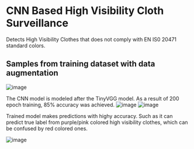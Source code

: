 # CNN Based High Visibility Cloth Surveillance
Detects High Visibility Clothes that does not comply with EN IS0 20471 standard colors.
## Samples from training dataset with data augmentation
![image](https://github.com/tayfungurlevik/high_visibility_cloth_market_surveillance/assets/6927965/561aa1da-f502-460b-b95d-7deff5249804)

The CNN model is modeled after the TinyVGG model. As a result of 200 epoch training, 85% accuracy was achieved.
![image](https://github.com/tayfungurlevik/high_visibility_cloth_market_surveillance/assets/6927965/e7c63ae0-0c09-42f2-8c39-32dab6e5e922)
![image](https://github.com/tayfungurlevik/high_visibility_cloth_market_surveillance/assets/6927965/acd239d5-25cd-44c6-a4b7-b31fcb7f8f3f)

Trained model makes predictions with highy accuracy. Such as it can predict true label from purple/pink colored high visibility clothes, which can be confused by red colored ones.

![image](https://github.com/tayfungurlevik/high_visibility_cloth_market_surveillance/assets/6927965/68e67464-7b15-4196-8f27-cbb42e115966)



